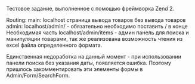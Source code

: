 Тестовое задание, выполненное с помощью фреймворка Zend 2.

Routing: 
main: localhost страница вывода товаров без вывода товаров
admin: localhost/admin/ - обязательно необходимо поставить / в конце
Необходимая часть localhost/admin/items - админ панель для поиска и манипуляции товарами, так же реализована возможность чтения из excel файла определенного формата.

Единственная недоработка на данный момент - при использовании панели поиска без указания даты, появляется ошибка.
Поэтому пришлось закомментировать эти элементы формы в Admin/Form/SearchForm.